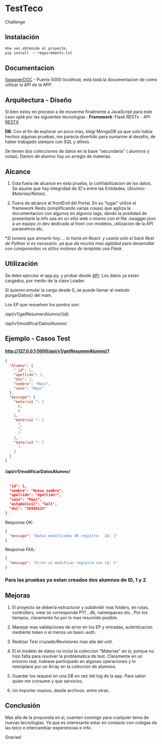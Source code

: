 
# TestTeco
Challenge 
## Instalación


```bash
Una vez obtenido el proyecto, 
pip install -r requirements.txt
```


## Documentacion
 [SwaggerDOC](http://127.0.0.1:5000/) - Puerto 5000 localhost, esta toda la documentacion de como utilizar la API de la APP.

## Arquitectura - Diseño

Si bien estoy en proceso a de moverme finalmente a JavaScript para este caso opté  por las siguientes tecnologias : 
**Framework**: Flask RESTx - API  [RESTX](https://flask-restx.readthedocs.io/en/latest/)

**DB**: Con el fin de explorar un poco mas, elegí MongoDB ya que solo habia hechos algunas pruebas, me parecia divertido para sumarme al desafio, de haber trabajado siempre con SQL y afines.

Se tienen dos colecciones de datos en la base "secundaria" ( alumnos y notas). Dentro de alumno hay un arreglo de materias.

## Alcance
1) Esta fuera de alcance en esta prueba, la confiabilizacion de los datos. Se asume que hay integridad de ID's entre las Entidades. (_Alumno-Materias/Notas_). 

2) Fuera de alcance el frontEnd del Portal. En su "lugar" utilicé el framework Restx (simplificando varias cosas) que agiliza la documentacion con algunos en algunos tags, dando la posilidad de presentarle la info sea en un sitio web o mismo con el file .swagger.json a un equipo /o dev dedicado al front con modelos, utilizacion de la API parametros etc.

**Si tuviera que armarlo hoy ...  lo haría en React. y usaría solo el back Rest de Python si es necesario. 
 ya que da  mucha mas agilidad para desarrollar con componentes vs el/los motores de template usa Flask.*
 
## Utilización 
Se debe ejecutar el app.py, y probar desde [API](http://127.0.0.1:5000/).
Los datos ya estan cargados, por medio de la clase Loader.

Si quieren emular la carga desde 0, se puede llamar al metodo purgarDatos() del main.

Los EP que resuelven los puntos son: 

/api/v1/getResumenAlumno/{id}


​/api​/v1​/modificarDatosAlumno​/

## Ejemplo - Casos Test

#### http://127.0.0.1:5000/api/v1/getResumenAlumno/1

```json
{
  "Alumno": {
    "_id": 1,
    "apellido": 1,
    "dni": 1,
    "nombre": "Maxi",
    "sexo": "Masc"
  },
  "message": {
    "materia1 ": [
      6,
      6
    ],
    "materia2 ": [
      7,
      7,
      7
    ],
    "materia3 ": [
      7
    ]
  }
}
```
#### /api/v1/modificarDatosAlumno/
```json

  "id": 1,
  "nombre": "Nuevo nombre",
  "apellido": "Apellido!",
  "sexo": "Masc",
  "estadoCivil": "Solt",
  "dni": "36999123"
}
```     
Response OK: 
```json
{
  "message": "Datos modificados OK registro:  ID: 1"
}
```

Response FAIL: 
```json
{
  "message": "Error al modificar registro con id: 1"
}
```

### Para las pruebas ya estan creados dos alumnos de ID, 1 y 2 ###

## Mejoras
1) El proyecto se debería  estructurar y subdividir mas folders, en rutas, controllers, view (si corresponde PY)  , db,  namespaces etc.. Por los tiempos, claramente fui por lo mas resumido posible.
2) Manejar mas validaciones de error en los EP y entradas, autenticacion mediante token o al menos un basic-auth. 

3) Realizar Test cruzado/Revisiones mas alla del unit.
4) El el modelo de datos no incluí la coleccion "Materias"  en si, porque no hizo falta para resolver la problematica de test. Claramente en un entorno real, hubiese participado en algunas operaciones y lo reemplace por un Array en la coleccion de alumnos.
5) Guardar los request en una DB en vez del log de la app. Para saber quien me consume y que servicios.
6) Un importer masivo, desde archivos.
entre otras..

## Conclusión
Mas alla de la propuesta en si, cuenten conmigo para cualquier tema de nuevas tecnologías. Ya que es interesante estar en contacto con colegas de las telco e intercambiar experiencias e info.

Gracias!
